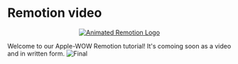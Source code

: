 # Remotion video

<p align="center">
  <a href="https://github.com/remotion-dev/logo">
    <picture>
      <source media="(prefers-color-scheme: dark)" srcset="https://github.com/remotion-dev/logo/raw/main/animated-logo-banner-dark.gif">
      <img alt="Animated Remotion Logo" src="https://github.com/remotion-dev/logo/raw/main/animated-logo-banner-light.gif">
    </picture>
  </a>
</p>

Welcome to our Apple-WOW Remotion tutorial! It's comoing soon as a video and in written form.
![Final](https://user-images.githubusercontent.com/86873911/203349815-f1f805eb-eea1-4d98-83d1-b98a5e3c3d40.gif)



